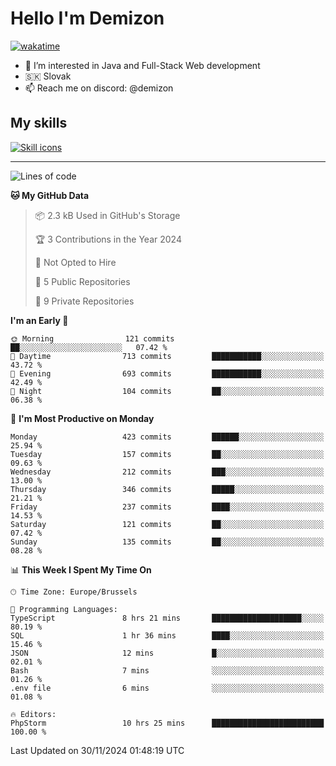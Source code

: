 # Hello I'm Demizon
[![wakatime](https://wakatime.com/badge/user/6ad1949f-d6d7-44f9-9eee-c35e54cc499b.svg)](https://wakatime.com/@6ad1949f-d6d7-44f9-9eee-c35e54cc499b)
- 👀 I’m interested in Java and Full-Stack Web development
- 🇸🇰 Slovak
- 📫 Reach me on discord: @demizon

## My skills
[![Skill icons](https://skillicons.dev/icons?i=java,js,ts,html,css,react,nextjs,tailwind,supabase,py,git,docker,linux,mysql,postgres,mongo&theme=dark)](https://github.com/Demizon3433)

---

<!--START_SECTION:waka-->
![Lines of code](https://img.shields.io/badge/From%20Hello%20World%20I%27ve%20Written-477.4%20thousand%20lines%20of%20code-blue)

**🐱 My GitHub Data** 

> 📦 2.3 kB Used in GitHub's Storage 
 > 
> 🏆 3 Contributions in the Year 2024
 > 
> 🚫 Not Opted to Hire
 > 
> 📜 5 Public Repositories 
 > 
> 🔑 9 Private Repositories 
 > 
**I'm an Early 🐤** 

```text
🌞 Morning                121 commits         ██░░░░░░░░░░░░░░░░░░░░░░░   07.42 % 
🌆 Daytime                713 commits         ███████████░░░░░░░░░░░░░░   43.72 % 
🌃 Evening                693 commits         ███████████░░░░░░░░░░░░░░   42.49 % 
🌙 Night                  104 commits         ██░░░░░░░░░░░░░░░░░░░░░░░   06.38 % 
```
📅 **I'm Most Productive on Monday** 

```text
Monday                   423 commits         ██████░░░░░░░░░░░░░░░░░░░   25.94 % 
Tuesday                  157 commits         ██░░░░░░░░░░░░░░░░░░░░░░░   09.63 % 
Wednesday                212 commits         ███░░░░░░░░░░░░░░░░░░░░░░   13.00 % 
Thursday                 346 commits         █████░░░░░░░░░░░░░░░░░░░░   21.21 % 
Friday                   237 commits         ████░░░░░░░░░░░░░░░░░░░░░   14.53 % 
Saturday                 121 commits         ██░░░░░░░░░░░░░░░░░░░░░░░   07.42 % 
Sunday                   135 commits         ██░░░░░░░░░░░░░░░░░░░░░░░   08.28 % 
```


📊 **This Week I Spent My Time On** 

```text
🕑︎ Time Zone: Europe/Brussels

💬 Programming Languages: 
TypeScript               8 hrs 21 mins       ████████████████████░░░░░   80.19 % 
SQL                      1 hr 36 mins        ████░░░░░░░░░░░░░░░░░░░░░   15.46 % 
JSON                     12 mins             █░░░░░░░░░░░░░░░░░░░░░░░░   02.01 % 
Bash                     7 mins              ░░░░░░░░░░░░░░░░░░░░░░░░░   01.26 % 
.env file                6 mins              ░░░░░░░░░░░░░░░░░░░░░░░░░   01.08 % 

🔥 Editors: 
PhpStorm                 10 hrs 25 mins      █████████████████████████   100.00 % 
```


 Last Updated on 30/11/2024 01:48:19 UTC
<!--END_SECTION:waka-->
